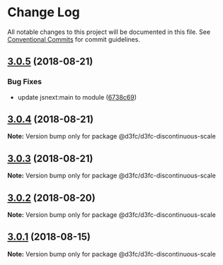 # Change Log

All notable changes to this project will be documented in this file.
See [Conventional Commits](https://conventionalcommits.org) for commit guidelines.

<a name="3.0.5"></a>
## [3.0.5](https://github.com/d3fc/d3fc/compare/@d3fc/d3fc-discontinuous-scale@3.0.4...@d3fc/d3fc-discontinuous-scale@3.0.5) (2018-08-21)


### Bug Fixes

* update jsnext:main to module ([6738c69](https://github.com/d3fc/d3fc/commit/6738c69))




<a name="3.0.4"></a>
## [3.0.4](https://github.com/d3fc/d3fc/compare/@d3fc/d3fc-discontinuous-scale@3.0.3...@d3fc/d3fc-discontinuous-scale@3.0.4) (2018-08-21)




**Note:** Version bump only for package @d3fc/d3fc-discontinuous-scale

<a name="3.0.3"></a>
## [3.0.3](https://github.com/d3fc/d3fc-discontinuous-scale/compare/@d3fc/d3fc-discontinuous-scale@3.0.2...@d3fc/d3fc-discontinuous-scale@3.0.3) (2018-08-21)




**Note:** Version bump only for package @d3fc/d3fc-discontinuous-scale

<a name="3.0.2"></a>
## [3.0.2](https://github.com/d3fc/d3fc/compare/@d3fc/d3fc-discontinuous-scale@3.0.1...@d3fc/d3fc-discontinuous-scale@3.0.2) (2018-08-20)




**Note:** Version bump only for package @d3fc/d3fc-discontinuous-scale

<a name="3.0.1"></a>
## [3.0.1](https://github.com/d3fc/d3fc/compare/@d3fc/d3fc-discontinuous-scale@3.0.0...@d3fc/d3fc-discontinuous-scale@3.0.1) (2018-08-15)




**Note:** Version bump only for package @d3fc/d3fc-discontinuous-scale
